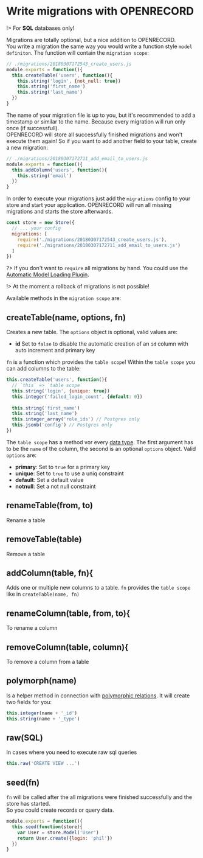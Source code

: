 # Write migrations with OPENRECORD
!> For **SQL** databases only!

Migrations are totally optional, but a nice addition to OPENRECORD.  
You write a migration the same way you would write a function style `model definiton`. The function will contain the `migration scope`:

```js
// ./migrations/20180307172543_create_users.js
module.exports = function(){
  this.createTable('users', function(){
    this.string('login', {not_null: true})
    this.string('first_name')
    this.string('last_name')
  })
}
```

The name of your migration file is up to you, but it's recommended to add a timestamp or similar to the name. Because every migration will run only once (if successfull).  
OPENRECORD will store all successfully finished migrations and won't execute them again! So if you want to add another field to your table, create a new migration:

```js
// ./migrations/20180307172711_add_email_to_users.js
module.exports = function(){
  this.addColumn('users', function(){
    this.string('email')
  })
}
```

In order to execute your migrations just add the `migrations` config to your store and start your application. OPENRECORD will run all missing migrations and starts the store afterwards.

```js
const store = new Store({
  // ... your config
  migrations: [
    require('./migrations/20180307172543_create_users.js'),
    require('./migrations/20180307172711_add_email_to_users.js')
  ]
})
```

?> If you don't want to `require` all migrations by hand. You could use the [Automatic Model Loading Plugin](./plugins.md#automatic-model-loading).

!> At the moment a rollback of migrations is not possible!

Available methods in the `migration scope` are:

## createTable(name, options, fn)

Creates a new table. The `options` object is optional, valid values are: 
* **id** Set to `false` to disable the automatic creation of an `id` column with auto increment and primary key

`fn` is a function which provides the `table scope`!
Within the `table scope` you can add columns to the table:

```js
this.createTable('users', function(){
  // `this` => `table scope`
  this.string('login', {unique: true})
  this.integer('failed_login_count', {default: 0})
  
  this.string('first_name')
  this.string('last_name')
  this.integer_array('role_ids') // Postgres only
  this.jsonb('config') // Postgres only
})
```

The `table scope` has a method vor every [data type](./definition.md#attributename-type-options). The first argument has to be the `name` of the column, the second is an optional `options` object. Valid `options` are:
* **primary**: Set to `true` for a primary key
* **unique**: Set to `true` to use a uniq constraint
* **default**: Set a default value
* **notnull**: Set a not null constraint

## renameTable(from, to)

Rename a table

## removeTable(table)

Remove a table

## addColumn(table, fn){

Adds one or multiple new columns to a table. `fn` provides the `table scope` like in `createTable(name, fn)`

## renameColumn(table, from, to){

To rename a column

## removeColumn(table, column){

To remove a column from a table

## polymorph(name)

Is a helper method in connection with [polymorphic relations](./definition.md#relations). It will create two fields for you:
```js
this.integer(name + '_id')
this.string(name + '_type')
```

## raw(SQL)

In cases where you need to execute raw sql queries

```js
this.raw('CREATE VIEW ...')
```

## seed(fn)

`fn` will be called after the all migrations were finished successfully and the store has started.  
So you could create records or query data.

```js
module.exports = function(){
  this.seed(function(store){
    var User = store.Model('User')
    return User.create({login: 'phil'})
  })
}
```
